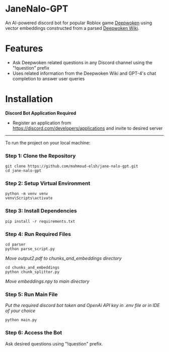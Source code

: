 # JaneNalo-GPT
An AI-powered discord bot for popular Roblox game <a href="https://www.roblox.com/games/4111023553/Deepwoken-WORLD-EVENTS">Deepwoken</a> using vector embeddings constructed from a parsed <a href="https://deepwoken.fandom.com/wiki/Deepwoken_Wiki">Deepwoken Wiki<a>.
# Features
- Ask Deepwoken related questions in any Discord channel using the "!question" prefix
- Uses related information from the Deepwoken Wiki and GPT-4's chat completion to answer user queries
# Installation
**Discord Bot Application Required**
- Register an application from https://discord.com/developers/applications and invite to desired server
<hr>

To run the project on your local machine:
### Step 1: Clone the Repository
```
git clone https://github.com/mahmoud-elsh/jane-nalo-gpt.git
cd jane-nalo-gpt
```
### Step 2: Setup Virtual Environment
```
python -m venv venv
venv\Scripts\activate
```
### Step 3: Install Dependencies
```
pip install -r requirements.txt
```
### Step 4: Run Required Files
```
cd parser
python parse_script.py
```
*Move output2.pdf to chunks_and_embeddings directory*
```
cd chunks_and_embeddings
python chunk_splitter.py
```
*Move embeddings.npy to main directory*
### Step 5: Run Main File
*Put the required discord bot token and OpenAi API key in .env file or in IDE of your choice*
```
python main.py
```
### Step 6: Access the Bot
Ask desired questions using "!question" prefix.
